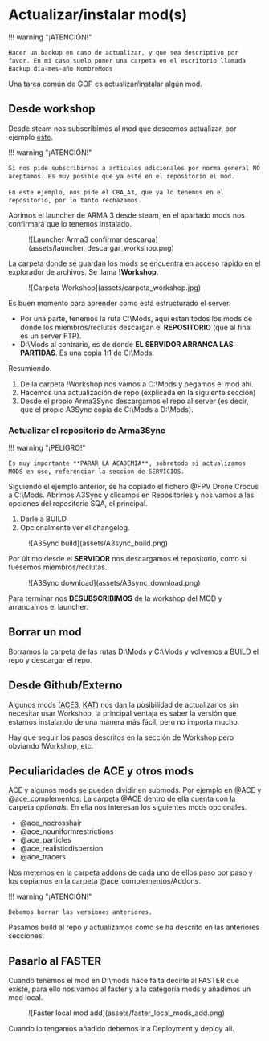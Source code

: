 # Actualizar/instalar mod(s)

!!! warning "¡ATENCIÓN!"

    Hacer un backup en caso de actualizar, y que sea descriptivo por favor. En mi caso suelo poner una carpeta en el escritorio llamada Backup día-mes-año NombreMods

Una tarea común de GOP es actualizar/instalar algún mod.

## Desde workshop

Desde steam nos subscribimos al mod que deseemos actualizar, por ejemplo [este](https://steamcommunity.com/sharedfiles/filedetails/?id=3045129955&searchtext=).

!!! warning "¡ATENCIÓN!"

    Si nos pide subscribirnos a articulos adicionales por norma general NO aceptamos. Es muy posible que ya esté en el repositorio el mod.
    
    En este ejemplo, nos pide el CBA_A3, que ya lo tenemos en el repositorio, por lo tanto rechazamos.

Abrimos el launcher de ARMA 3 desde steam, en el apartado mods nos confirmará que lo tenemos instalado.

<figure markdown>
  ![Launcher Arma3 confirmar descarga](assets/launcher_descargar_workshop.png)
</figure>

La carpeta donde se guardan los mods se encuentra en acceso rápido en el explorador de archivos. Se llama **!Workshop**.

<figure markdown>
  ![Carpeta Workshop](assets/carpeta_workshop.jpg)
</figure>

Es buen momento para aprender como está estructurado el server.

* Por una parte, tenemos la ruta C:\Mods, aquí estan todos los mods de donde los miembros/reclutas descargan el **REPOSITORIO** (que al final es un server FTP).
* D:\Mods al contrario, es de donde **EL SERVIDOR ARRANCA LAS PARTIDAS**. Es una copia 1:1 de C:\Mods.

Resumiendo.

1. De la carpeta !Workshop nos vamos a C:\Mods y pegamos el mod ahí. 
2. Hacemos una actualización de repo (explicada en la siguiente sección)
3. Desde el propio Arma3Sync descargamos el repo al server (es decir, que el propio A3Sync copia de C:\Mods a D:\Mods).

### Actualizar el repositorio de Arma3Sync

!!! warning "¡PELIGRO!"

    Es muy importante **PARAR LA ACADEMIA**, sobretodo si actualizamos MODS en uso, referenciar la seccion de SERVICIOS.

Siguiendo el ejemplo anterior, se ha copiado el fichero @FPV Drone Crocus a C:\Mods. Abrimos A3Sync y clicamos en Repositories y nos vamos a las opciones del repositorio SQA, el principal.

1. Darle a BUILD
2. Opcionalmente ver el changelog.

<figure markdown>
  ![A3Sync build](assets/A3sync_build.png)
</figure>

Por último desde el **SERVIDOR** nos descargamos el repositorio, como si fuésemos miembros/reclutas.

<figure markdown>
  ![A3Sync download](assets/A3sync_download.png)
</figure>

Para terminar nos **DESUBSCRIBIMOS** de la workshop del MOD y arrancamos el launcher.

## Borrar un mod

Borramos la carpeta de las rutas D:\Mods y C:\Mods y volvemos a BUILD el repo y descargar el repo.

## Desde Github/Externo

Algunos mods ([ACE3](https://github.com/acemod/ACE3), [KAT](https://github.com/KAT-Advanced-Medical/KAM)) nos dan la posibilidad de actualizarlos sin necesitar usar Workshop, la principal ventaja es saber la versión que estamos instalando de una manera más fácil, pero no importa mucho.

Hay que seguir los pasos descritos en la sección de Workshop pero obviando !Workshop, etc.

## Peculiaridades de ACE y otros mods

ACE y algunos mods se pueden dividir en submods. Por ejemplo en @ACE y @ace_complementos. La carpeta @ACE dentro de ella cuenta con la carpeta *optionals*. En ella nos interesan los siguientes mods opcionales.

* @ace_nocrosshair
* @ace_nouniformrestrictions
* @ace_particles
* @ace_realisticdispersion
* @ace_tracers

Nos metemos en la carpeta addons de cada uno de ellos paso por paso y los copiamos en la carpeta @ace_complementos/Addons.

!!! warning "¡ATENCIÓN!"

    Debemos borrar las versiones anteriores.

Pasamos build al repo y actualizamos como se ha descrito en las anteriores secciones.

## Pasarlo al FASTER

Cuando tenemos el mod en D:\mods hace falta decirle al FASTER que existe, para ello nos vamos al faster y a la categoría mods y añadimos un mod local.

<figure markdown>
![Faster local mod add](assets/faster_local_mods_add.png)
</figure>

Cuando lo tengamos añadido debemos ir a Deployment y deploy all.

